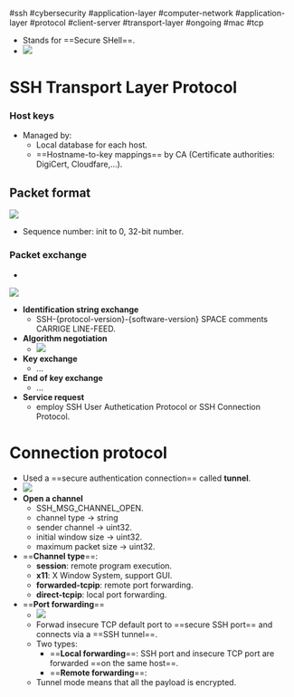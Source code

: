 #ssh #cybersecurity #application-layer #computer-network #application-layer #protocol #client-server #transport-layer #ongoing #mac #tcp 

- Stands for ==Secure SHell==.
- ![](Pasted%20image%2020240514093804.png)
# SSH Transport Layer Protocol
### Host keys
- Managed by:
	- Local database for each host.
	- ==Hostname-to-key mappings== by CA (Certificate authorities: DigiCert, Cloudfare,...).
## Packet format
![](Pasted%20image%2020240514095017.png)
- Sequence number: init to 0, 32-bit number.
### Packet exchange
- 
![](Pasted%20image%2020240514094721.png)

- **Identification string exchange**
	- SSH-{protocol-version}-{software-version} SPACE comments CARRIGE LINE-FEED.
- **Algorithm negotiation**
	- ![](Pasted%20image%2020240514100640.png)
- **Key exchange**
	- ...
- **End of key exchange**
	- ...
- **Service request**
	- employ  SSH User Authetication Protocol or SSH Connection Protocol.
# Connection protocol
- Used a ==secure authentication connection== called **tunnel**.
- ![](Pasted%20image%2020240514112830.png)
- **Open a channel**
	- SSH_MSG_CHANNEL_OPEN.
	- channel type -> string
	- sender channel -> uint32.
	- initial window size -> uint32.
	- maximum packet size -> uint32.
- ==**Channel type**==:
	- **session**: remote program execution.
	- **x11**: X Window System, support GUI.
	- **forwarded-tcpip**: remote port forwarding.
	- **direct-tcpip**: local port forwarding.
- ==**Port forwarding**==
	- ![](Pasted%20image%2020240514120205.png)
	- Forwad insecure TCP default port to ==secure SSH port== and connects via a ==SSH tunnel==.
	- Two types:
		- ==**Local forwarding**==: SSH port and insecure TCP port are forwarded ==on the same host==.
		- ==**Remote forwarding**==: 
	- Tunnel mode means that all the payload is encrypted.